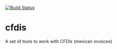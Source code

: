 [![Build Status](https://travis-ci.org/yusent/cfdis.svg?branch=master)](https://travis-ci.org/yusent/cfdis)

# cfdis
A set of tools to work with CFDIs (mexican invoices)
